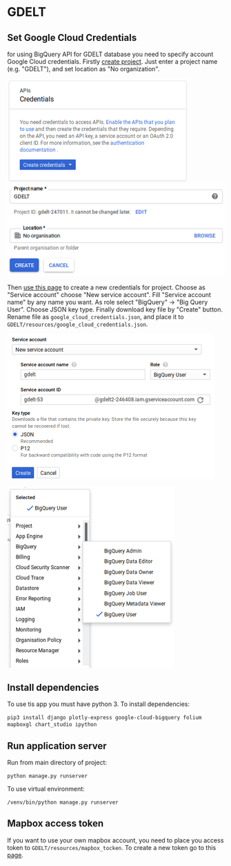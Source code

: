 # GDELT

## Set Google Cloud Credentials 
for using BigQuery API for GDELT database you need to specify 
account Google Cloud credentials. Firstly [create project](https://console.cloud.google.com/projectcreate).
Just enter a project name (e.g. "GDELT"), and set location as "No organization".

![](https://github.com/TymofiiChumak/GDELT/raw/develop/readme_images/bigquery3.png)
![](https://github.com/TymofiiChumak/GDELT/raw/develop/readme_images/bigquery4.png)

Then [use this page](https://console.cloud.google.com/apis/credentials/serviceaccountkey)
to create a new credentials for project.
Choose as "Service account" choose "New service account".
Fill "Service account name" by any name you want. As role select "BigQuery" -> "Big Query User".
Choose JSON key type. Finally download key file by "Create" button. 
Rename file as ```google_cloud_credentials.json```, 
and place it to ```GDELT/resources/google_cloud_credentials.json```. 

![](https://github.com/TymofiiChumak/GDELT/raw/develop/readme_images/bigquery1.png)

![](https://github.com/TymofiiChumak/GDELT/raw/develop/readme_images/bigquery2.png)

## Install dependencies

To use tis app you must have python 3. To install dependencies:
```shell
pip3 install django plotly-express google-cloud-bigquery folium mapboxgl chart_studio ipython
```

## Run application server 
Run from main directory of project:
```shell
python manage.py runserver
```
To use virtual environment:
```shell
/venv/bin/python manage.py runserver
```

## Mapbox access token
If you want to use your own mapbox account, you need to place 
you access token to `GDELT/resources/mapbox_tocken`. 
To create a new token go to this [page](https://account.mapbox.com/access-tokens/create). 
